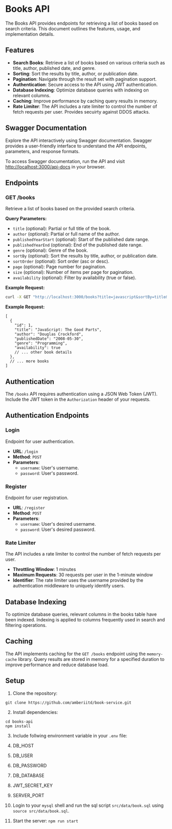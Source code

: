 # Books API

The Books API provides endpoints for retrieving a list of books based on search criteria. This document outlines the features, usage, and implementation details.

## Features

- **Search Books**: Retrieve a list of books based on various criteria such as title, author, published date, and genre.
- **Sorting**: Sort the results by title, author, or publication date.
- **Pagination**: Navigate through the result set with pagination support.
- **Authentication**: Secure access to the API using JWT authentication.
- **Database Indexing**: Optimize database queries with indexing on relevant columns.
- **Caching**: Improve performance by caching query results in memory.
- **Rate Limiter**: The API includes a rate limiter to control the number of fetch requests per user. Provides secuirty against DDOS attacks.

## Swagger Documentation

Explore the API interactively using Swagger documentation. Swagger provides a user-friendly interface to understand the API endpoints, parameters, and response formats.

To access Swagger documentation, run the API and visit [http://localhost:3000/api-docs](http://localhost:3000/api-docs) in your browser.


## Endpoints

### GET /books

Retrieve a list of books based on the provided search criteria.

**Query Parameters:**

- `title` (optional): Partial or full title of the book.
- `author` (optional): Partial or full name of the author.
- `publishedYearStart` (optional): Start of the published date range.
- `publishedYearEnd` (optional): End of the published date range.
- `genre` (optional): Genre of the book.
- `sortBy` (optional): Sort the results by title, author, or publication date.
- `sortOrder` (optional): Sort order (asc or desc).
- `page` (optional): Page number for pagination.
- `size` (optional): Number of items per page for pagination.
- `availability` (optional): Filter by availability (true or false).

**Example Request:**

```bash
curl -X GET "http://localhost:3000/books?title=javascript&sortBy=title&sortOrder=asc&page=1&size=10" -H "Authorization: YOUR_JWT_TOKEN"
```

**Example Request:**
```
[
  {
    "id": 1,
    "title": "JavaScript: The Good Parts",
    "author": "Douglas Crockford",
    "publishedDate": "2008-05-30",
    "genre": "Programming",
    "availability": true
    // ... other book details
  },
  // ... more books
]
```

## Authentication

The `/books` API requires authentication using a JSON Web Token (JWT). Include the JWT token in the `Authorization` header of your requests.

## Authentication Endpoints

### Login

Endpoint for user authentication.

- **URL**: `/login`
- **Method**: `POST`
- **Parameters**:
  - `username`: User's username.
  - `password`: User's password.

### Register

Endpoint for user registration.

- **URL**: `/register`
- **Method**: `POST`
- **Parameters**:
  - `username`: User's desired username.
  - `password`: User's desired password.


### Rate Limiter

The API includes a rate limiter to control the number of fetch requests per user.

- **Throttling Window**: 1 minutes
- **Maximum Requests**: 30 requests per user in the 1-minute window
- **Identifier**: The rate limiter uses the username provided by the authentication middleware to uniquely identify users.

## Database Indexing

To optimize database queries, relevant columns in the books table have been indexed. Indexing is applied to columns frequently used in search and filtering operations.

## Caching

The API implements caching for the `GET /books` endpoint using the `memory-cache` library. Query results are stored in memory for a specified duration to improve performance and reduce database load.


## Setup

1. Clone the repository:
  ```
  git clone https://github.com/amberiitd/book-service.git
  ```

2. Install dependencies:
  ```
  cd books-api
  npm install
  ```
3. Include follwing environment variable in your `.env` file:
  1. DB_HOST
  2. DB_USER
  3. DB_PASSWORD
  4. DB_DATABASE
  5. JWT_SECRET_KEY
  6. SERVER_PORT

4. Login to your `mysql` shell and run the sql script `src/data/book.sql` using `source src/data/book.sql`.
5. Start the server:
  ```npm run start```